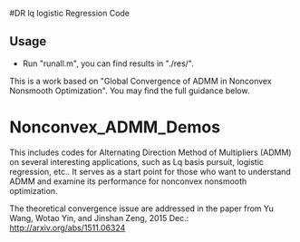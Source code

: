 #DR lq logistic Regression Code

## Usage
* Run "runall.m", you can find results in "./res/".

This is a work based on "Global Convergence of ADMM in Nonconvex Nonsmooth Optimization". You may find the full guidance below.

# Nonconvex_ADMM_Demos
This includes codes for Alternating Direction Method of Multipliers (ADMM) on several interesting applications, such as Lq basis pursuit, logistic regression, etc.. It serves as a start point for those who want to understand ADMM and examine its performance for nonconvex nonsmooth optimization.

The theoretical convergence issue are addressed in the paper from Yu Wang, Wotao Yin, and Jinshan Zeng, 2015 Dec.: http://arxiv.org/abs/1511.06324


